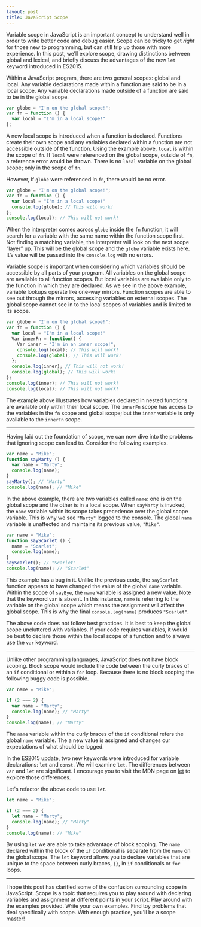 ```yaml
---
layout: post
title: JavaScript Scope
---
```


Variable scope in JavaScript is an important concept to understand well in order to write better code and debug easier. Scope can be tricky to get *right* for those new to programming, but can still trip up those with more experience. In this post, we’ll explore scope, drawing distinctions between global and lexical, and briefly discuss the advantages of the new `let` keyword introduced in ES2015. 

Within a JavaScript program, there are two general scopes: global and local. Any variable declarations made within a function are said to be in a local scope. Any variable declarations made outside of a function are said to be in the global scope.  

```javascript
var globe = "I'm on the global scope!";
var fn = function () {
  var local = "I'm in a local scope!"
};
```

A new local scope is introduced when a function is declared. Functions create their own scope and any variables declared within a function are not accessible outside of the function. Using the example above, `local` is within the scope of `fn`. If `local` were referenced on the global scope, outside of `fn`, a reference error would be thrown. There is no `local` variable on the global scope; only in the scope of `fn`. 

However, if `globe` were referenced in `fn`, there would be no error. 

```javascript
var globe = "I'm on the global scope!";
var fn = function () {
  var local = "I'm in a local scope!"
  console.log(globe); // This will work!
};
console.log(local); // This will not work!
```

When the interpreter comes across `globe` inside the `fn` function, it will search for a variable with the same name within the function scope first. Not finding a matching variable, the interpreter will look on the next scope “layer” up. This will be the global scope and the `globe` variable exists here. It’s value will be passed into the `console.log` with no errors. 

Variable scope is important when considering which variables should be accessible by all parts of your program. All variables on the global scope are available to all function scopes. But local variables are available only to the function in which they are declared. As we see in the above example, variable lookups operate like one-way mirrors. Function scopes are able to see out through the mirrors, accessing variables on external scopes. The global scope cannot see in to the local scopes of variables and is limited to its scope. 

```javascript
var globe = "I'm on the global scope!";
var fn = function () {
  var local = "I'm in a local scope!"
  Var innerFn = function() {
    Var inner = "I'm in an inner scope!";
    console.log(local); // This will work!
    console.log(global); // This will work!
  };
  console.log(inner); // This will not work!
  console.log(global); // This will work!
};
console.log(inner); // This will not work!
console.log(local); // This will not work!
```

The example above illustrates how variables declared in nested functions are available only within their local scope. The `innerFn` scope has access to the variables in the `fn` scope and global scope; but the `inner` variable is only available to the `innerFn` scope. 

---
Having laid out the foundation of scope, we can now dive into the problems that ignoring scope can lead to. Consider the following examples. 

```javascript
var name = "Mike";
function sayMarty () {
  var name = "Marty";
  console.log(name);
}
sayMarty(); // "Marty"
console.log(name); // "Mike"
```

In the above example, there are two variables called `name`: one is on the global scope and the other is in a local scope. When `sayMarty` is invoked, the `name` variable within its scope takes precedence over the global scope variable. This is why we see `"Marty"` logged to the console. The global `name` variable is unaffected and maintains its previous value, `"Mike"`. 

```javascript
var name = "Mike";
function sayScarlet () {
  name = "Scarlet";
  console.log(name);
}
sayScarlet(); // "Scarlet"
console.log(name); // "Scarlet"
```

This example has a bug in it. Unlike the previous code, the `sayScarlet` function appears to have changed the value of the global `name` variable. Within the scope of `sayBye`, the `name` variable is assigned a new value. Note that the keyword `var` is absent. In this instance, `name` is referring to the variable on the global scope which means the assignment will affect the global scope. This is why the final `console.log(name)` produces `"Scarlet"`. 

The above code does not follow best practices. It is best to keep the global scope uncluttered with variables. If your code requires variables, it would be best to declare those within the local scope of a function and to always use the `var` keyword. 

---
Unlike other programming languages, JavaScript does not have block scoping. Block scope would include the code between the curly braces of an `if` conditional or within a `for` loop. Because there is no block scoping the following buggy code is possible. 

```javascript
var name = "Mike";

if (2 === 2) {
  var name = "Marty";
  console.log(name); // "Marty"
}
console.log(name); // "Marty"
```

The `name` variable within the curly braces of the `if` conditional refers the global `name` variable. The a new value is assigned and changes our expectations of what should be logged. 

In the ES2015 update, two new keywords were introduced for variable declarations: `let` and `const`. We will examine `let`. The differences between `var` and `let` are significant. I encourage you to visit the MDN page on [let](https://developer.mozilla.org/en-US/docs/Web/JavaScript/Reference/Statements/let) to explore those differences. 

Let's refactor the above code to use `let`. 

```javascript
let name = "Mike";

if (2 === 2) {
  let name = "Marty";
  console.log(name); // "Marty"
}
console.log(name); // "Mike"
```

By using `let` we are able to take advantage of block scoping. The `name` declared within the block of the `if` conditional is separate from the `name` on the global scope. The `let` keyword allows you to declare variables that are unique to the space between curly braces, `{}`, in `if` conditionals or `for` loops.

---
I hope this post has clarified some of the confusion surrounding scope in JavaScript. Scope is a topic that requires you to play around with declaring variables and assignment at different points in your script. Play around with the examples provided. Write your own examples. Find toy problems that deal specifically with scope. With enough practice, you'll be a scope master! 
